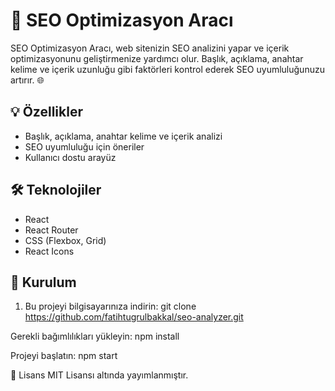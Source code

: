 # 🚀 SEO Optimizasyon Aracı

SEO Optimizasyon Aracı, web sitenizin SEO analizini yapar ve içerik optimizasyonunu geliştirmenize yardımcı olur. Başlık, açıklama, anahtar kelime ve içerik uzunluğu gibi faktörleri kontrol ederek SEO uyumluluğunuzu artırır. 🌐

## 💡 Özellikler

- Başlık, açıklama, anahtar kelime ve içerik analizi
- SEO uyumluluğu için öneriler
- Kullanıcı dostu arayüz

## 🛠️ Teknolojiler

- React
- React Router
- CSS (Flexbox, Grid)
- React Icons

## 🚀 Kurulum

1. Bu projeyi bilgisayarınıza indirin:
   git clone https://github.com/fatihtugrulbakkal/seo-analyzer.git
   
Gerekli bağımlılıkları yükleyin:
npm install

Projeyi başlatın:
npm start

📄 Lisans
MIT Lisansı altında yayımlanmıştır.

